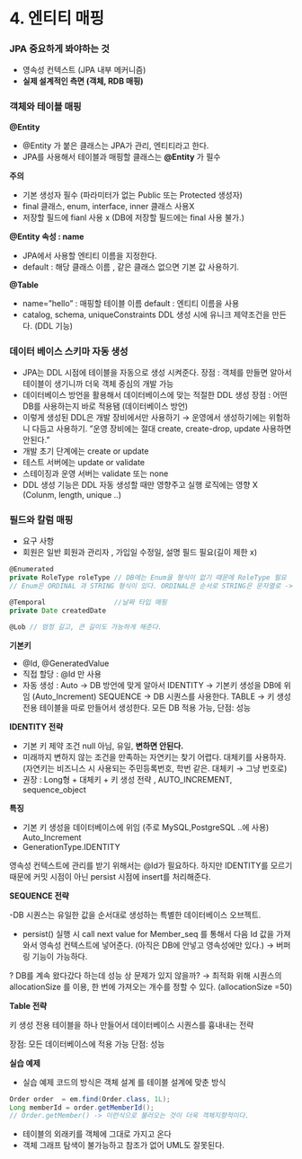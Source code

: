 # 4. 엔티티 매핑

### JPA 중요하게 봐야하는 것

- 영속성 컨텍스트 (JPA 내부 메커니즘)
- **실제 설계적인 측면 (객체, RDB 매핑)**

### 객체와 테이블 매핑

**@Entity**

- @Entity 가 붙은 클래스는 JPA가 관리, 엔티티라고 한다.
- JPA를 사용해서 테이블과 매핑할 클래스는 **@Entity** 가 필수

**주의**

- 기본 생성자 필수 (파라미터가 없는 Public 또는 Protected 생성자)
- final 클래스, enum, interface, inner 클래스 사용X
- 저장할 필드에 fianl 사용 x (DB에 저장할 필드에는 final 사용 불가.)

**@Entity 속성 : name**  

- JPA에서 사용할 엔티티 이름을 지정한다.
- default : 해당 클래스 이름 , 같은 클래스 없으면 기본 값 사용하기.

**@Table**

- name=”hello” : 매핑할 테이블 이름 default : 엔티티 이름을 사용
- catalog, schema, uniqueConstraints DDL 생성 시에 유니크 제약조건을 만든다. (DDL 기능)

### 데이터 베이스 스키마 자동 생성

- JPA는 DDL 시점에 테이블을 자동으로 생성 시켜준다. 
장점 : 객체를 만들면 알아서 테이블이 생기니까 더욱 객체 중심의 개발 가능
- 데이터베이스 방언을 활용해서 데이터베이스에 맞는 적절한 DDL 생성 
장점 : 어떤 DB를 사용하는지 바로 적용됌 (데이터베이스 방언)
- 이렇게 생성된 DDL은 개발 장비에서만 사용하기 → 운영에서 생성하기에는 위험하니 다듬고 사용하기.
”운영 장비에는 절대 create, create-drop, update 사용하면 안된다.”
- 개발 초기 단계에는 create or update
- 테스트 서버에는 update or validate
- 스테이징과 운영 서버는 validate 또는 none
- DDL 생성 기능은 DDL 자동 생성할 때만 영향주고 실행 로직에는 영향 X (Colunm, length, unique ..)

### 필드와 칼럼 매핑

- 요구 사항
- 회원은 일반 회원과 관리자 , 가입일 수정일, 설명 필드 필요(길이 제한 x)

```jsx
@Enumerated
private RoleType roleType // DB에는 Enum을 형식이 없기 때문에 RoleType 필요
// Enum은 ORDINAL 과 STRING 형식이 있다. ORDINAL은 순서로 STRING은 문자열로 -> Enum은 스트링으로 사용하자

@Temporal                 //날짜 타입 매핑
private Date createdDate

@Lob // 엄청 길고, 큰 길이도 가능하게 해준다.
```

**기본키** 

- @Id, @GeneratedValue
- 직접 할당 : @Id 만 사용
- 자동 생성 : Auto → DB 방언에 맞게 알아서 
                    IDENTITY → 기본키 생성을 DB에 위임 (Auto_Increment)
                    SEQUENCE → DB 시퀀스를 사용한다.
                    TABLE → 키 생성 전용 테이블을 따로 만들어서 생성한다. 모든 DB 적용 가능, 단점: 성능

**IDENTITY 전략**

- 기본 키 제약 조건 null 아님, 유일, **변하면 안된다.**
- 미래까지 변하지 않는 조건을 만족하는 자연키는 찾기 어렵다. 대체키를 사용하자. 
(자연키는 비즈니스 시 사용되는 주민등록번호, 학번 같은. 대체키 → 그냥 번호로)
- 권장 : Long형 + 대체키 + 키 생성 전략 , AUTO_INCREMENT, sequence_object

**특징**

- 기본 키 생성을 데이터베이스에 위임 (주로 MySQL,PostgreSQL ..에 사용) Auto_Increment
- GenerationType.IDENTITY

영속성 컨텍스트에 관리를 받기 위해서는 @Id가 필요하다. 하지만 IDENTITY를 모르기 때문에 커밋 시점이 아닌 
persist 시점에 insert를 처리해준다.

**SEQUENCE 전략**

-DB 시퀀스는 유일한 값을 순서대로 생성하는 특별한 데이터베이스 오브젝트. 
- persist() 실행 시 call next value for Member_seq 를 통해서 다음 Id 값을 가져와서 영속성 컨텍스트에 넣어준다. (아직은 DB에 안넣고 영속성에만 있다.) → 버퍼링 기능이 가능하다.

? DB를 계속 왔다갔다 하는데 성능 상 문제가 있지 않을까? → 
최적화 위해 시퀀스의 allocationSize 를 이용, 한 번에 가져오는 개수를 정할 수 있다. (allocationSize =50)

**Table 전략**

키 생성 전용 테이블을 하나 만들어서 데이터베이스 시퀀스를 흉내내는 전략

장점: 모든 데이터베이스에 적용 가능
단점: 성능

**실습 예제**

- 실습 예제 코드의 방식은 객체 설계 를 테이블 설계에 맞춘 방식

```java
Order order  = em.find(Order.class, 1L);
Long memberId = order.getMemberId();
// Order.getMember() -> 이런식으로 불러오는 것이 더욱 객체지향적이다.
```

- 테이블의 외래키를 객체에 그대로 가지고 온다
- 객체 그래프 탐색이 불가능하고 참조가 없어 UML도 잘못된다.
